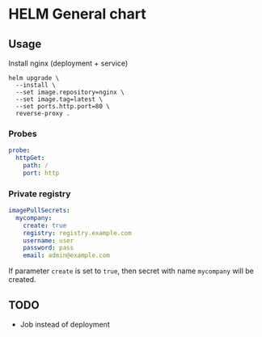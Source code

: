 # HELM General chart


## Usage

Install nginx (deployment + service) 
```shell
helm upgrade \
  --install \
  --set image.repository=nginx \
  --set image.tag=latest \
  --set ports.http.port=80 \
  reverse-proxy .
```

### Probes

```yaml
probe:
  httpGet:
    path: /
    port: http
```

### Private registry 

```yaml
imagePullSecrets:
  mycompany:
    create: true
    registry: registry.example.com
    username: user
    password: pass
    email: admin@example.com
```

If parameter `create` is set to `true`, then secret with name `mycompany` will be created.



## TODO
- Job instead of deployment